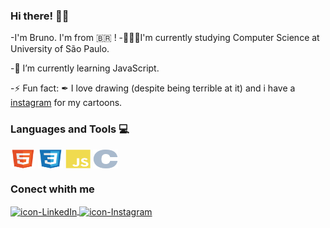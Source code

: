 ### Hi there! 👋🏻

-I'm Bruno. I'm from 🇧🇷 !
-👨🏻‍🎓I'm currently studying Computer Science at University of São Paulo.

-🌱 I’m currently learning JavaScript.

-⚡ Fun fact: ✒ I love drawing (despite being terrible at it) and i have a [instagram](https://www.instagram.com/vida_e_tedio/?hl=pt-br) for my cartoons.

### Languages and Tools 💻

<img alt="icon-HTML5" align="center" height="30" width="40" src="https://raw.githubusercontent.com/devicons/devicon/master/icons/html5/html5-original.svg" style="max-width=100%;">

  <img  alt="icon-CSS3" align="center" height="30" width="40" src="https://raw.githubusercontent.com/devicons/devicon/master/icons/css3/css3-original.svg" style="max-width=100%;">

<img  alt="icon-JavaScript" align="center" height="30" width="40" src="https://raw.githubusercontent.com/devicons/devicon/master/icons/javascript/javascript-plain.svg" style="max-width=100%;">

<img  alt="icon-C" align="center" height="30" width="40" src="https://raw.githubusercontent.com/devicons/devicon/master/icons/c/c-original.svg" style="max-width=100%;">
</a>

### Conect whith me

<a href="https://www.linkedin.com/in/bruno-gabriel-a71b0614b/">
  <img alt="icon-LinkedIn" align="center" height="40" width="50" src="https://camo.githubusercontent.com/28bbd2596707954793abeff9eb24d343c1c78b7bf184b90294b4b190c6097a65/68747470733a2f2f63646e2e6a7364656c6976722e6e65742f6e706d2f73696d706c652d69636f6e7340332e302e312f69636f6e732f6c696e6b6564696e2e737667" style="max-width=100%;">  
</a>

<a href="https://www.instagram.com/bruno_g.j/?hl=pt-br">
  <img alt="icon-Instagram" align="center" height="40" width="50" src="https://camo.githubusercontent.com/aecaf87326884e8b0466bb799265a13fee7586246ebda3e066cb7fad82a1fd23/68747470733a2f2f63646e2e6a7364656c6976722e6e65742f6e706d2f73696d706c652d69636f6e7340332e302e312f69636f6e732f696e7374616772616d2e737667" style="max-width=100%;">  
</a>


